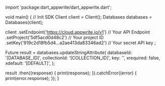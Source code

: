 import 'package:dart_appwrite/dart_appwrite.dart';

void main() { // Init SDK
  Client client = Client();
  Databases databases = Databases(client);

  client
    .setEndpoint('https://cloud.appwrite.io/v1') // Your API Endpoint
    .setProject('5df5acd0d48c2') // Your project ID
    .setKey('919c2d18fb5d4...a2ae413da83346ad2') // Your secret API key
  ;

  Future result = databases.updateStringAttribute(
    databaseId: '[DATABASE_ID]',
    collectionId: '[COLLECTION_ID]',
    key: '',
    xrequired: false,
    xdefault: '[DEFAULT]',
  );

  result
    .then((response) {
      print(response);
    }).catchError((error) {
      print(error.response);
  });
}